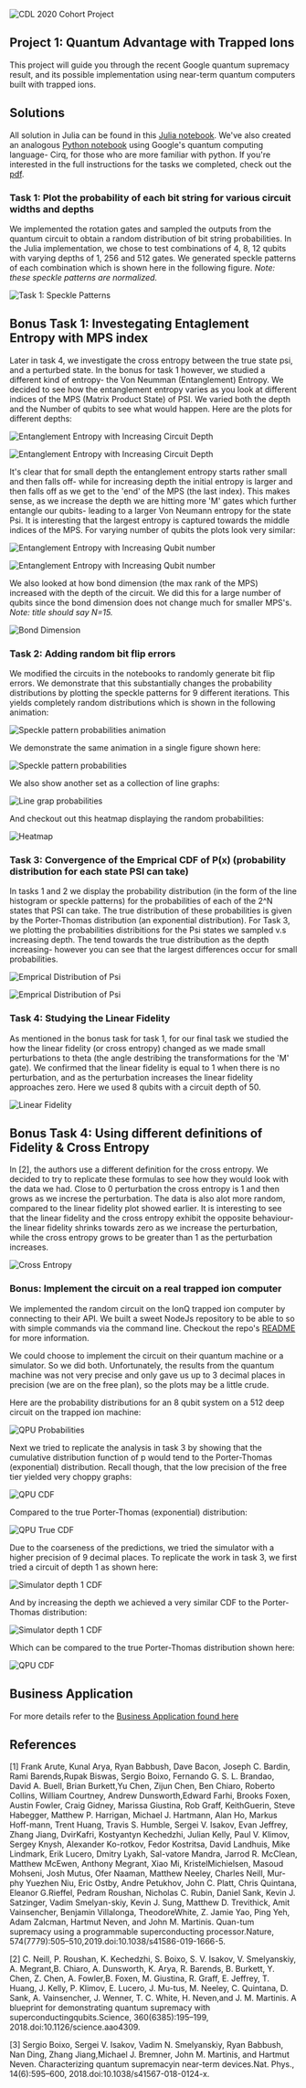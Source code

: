 ![CDL 2020 Cohort Project](../figures/CDL_logo.jpg)
## Project 1: Quantum Advantage with Trapped Ions 

This project will guide you through the recent Google quantum supremacy result, and its possible implementation using near-term quantum computers built with trapped ions.

## Solutions

All solution in Julia can be found in this [Julia notebook](./solution_julia.ipynb). We've also created an analogous [Python notebook](./solutions_python.ipynb)  using Google's quantum computing language- Cirq, for those who are more familiar with python. If you're interested in the full instructions for the tasks we completed, check out the [pdf](./instructions.pdf). 

### Task 1: Plot the probability of each bit string for various circuit widths and depths

We implemented the rotation gates and sampled the outputs from the quantum circuit to obtain a random distribution of bit string probabilities. In the Julia implementation, we chose to test combinations of 4, 8, 12 qubits with varying depths of 1, 256 and 512 gates. We generated speckle patterns of each combination which is shown here in the following figure. *Note: these speckle patterns are normalized.*

![Task 1: Speckle Patterns](./img/task-1-speckle-patterns.svg)

## Bonus Task 1: Investegating Entaglement Entropy with MPS index

Later in task 4, we investigate the cross entropy between the true state psi, and a perturbed state. In the bonus for task 1 however, we studied a different kind of entropy- the Von Neumman (Entanglement) Entropy. We decided to see how the entanglement entropy varies as you look at different indices of the MPS (Matrix Product State) of PSI. We varied both the depth and the Number of qubits to see what would happen. Here are the plots for different depths:

![Entanglement Entropy with Increasing Circuit Depth](../Week1_Trapped_Ions/img/bonus1.png)

![Entanglement Entropy with Increasing Circuit Depth](../Week1_Trapped_Ions/img/bonus2.png)

It's clear that for small depth the entanglement entropy starts rather small and then falls off- while for increasing depth the initial entropy is larger and then falls off as we get to the 'end' of the MPS (the last index). This makes sense, as we increase the depth we are hitting more 'M' gates which further entangle our qubits- leading to a larger Von Neumann entropy for the state Psi. It is interesting that the largest entropy is captured towards the middle indices of the MPS. For varying number of qubits the plots look very similar:

![Entanglement Entropy with Increasing Qubit number](../Week1_Trapped_Ions/img/bonus3.png)

![Entanglement Entropy with Increasing Qubit number](../Week1_Trapped_Ions/img/bonus4.png)

We also looked at how bond dimension (the max rank of the MPS) increased with the depth of the circuit. We did this for a large number of qubits since the bond dimension does not change much for smaller MPS's. *Note: title should say N=15.*

![Bond Dimension](../Week1_Trapped_Ions/img/bonus_dim.png)

### Task 2: Adding random bit flip errors

We modified the circuits in the notebooks to randomly generate bit flip errors. We demonstrate that this substantially changes the probability distributions by plotting the speckle patterns for 9 different iterations. This yields completely random distributions which is shown in the following animation:

![Speckle pattern probabilities animation](../Week1_Trapped_Ions/img/speckle.gif)

We demonstrate the same animation in a single figure shown here:

![Speckle pattern probabilities](../Week1_Trapped_Ions/img/task-2-speckle-pattern-subplots.svg)

We also show another set as a collection of line graphs:

![Line grap probabilities](../Week1_Trapped_Ions/img/task-2-probs-line-graph.svg)

And checkout out this heatmap displaying the random probabilities:

![Heatmap](../Week1_Trapped_Ions/tutorial_heatmap_anim.gif)

### Task 3: Convergence of the Emprical CDF of P(x) (probability distribution for each state PSI can take)

In tasks 1 and 2 we display the probability distribution (in the form of the line histogram or speckle patterns) for the probabilities of each of the 2^N states that PSI can take. The true distribution of these probabilities is given by the Porter-Thomas distribution (an exponential distribution). For Task 3, we plotting the probabilities distribitions for the Psi states we sampled v.s increasing depth. The tend towards the true distribution as the depth increasing- however you can see that the largest differences occur for small probabilities. 

![Emprical Distribution of Psi](../Week1_Trapped_Ions/img/task3_1.png)

![Emprical Distribution of Psi](../Week1_Trapped_Ions/img/task3_2.png)


### Task 4: Studying the Linear Fidelity

As mentioned in the bonus task for task 1, for our final task we studied the how the linear fidelity (or cross entropy) changed as we made small perturbations to theta (the angle destribing the transformations for the 'M' gate). We confirmed that the linear fidelity is equal to 1 when there is no perturbation, and as the perturbation increases the linear fidelity approaches zero. Here we used 8 qubits with a circuit depth of 50. 

![Linear Fidelity](../Week1_Trapped_Ions/img/task4_1.png)

## Bonus Task 4: Using different definitions of Fidelity & Cross Entropy

In [2], the authors use a different definition for the cross entropy. We decided to try to replicate these formulas to see how they would look with the data we had. Close to 0 perturbation the cross entropy is 1 and then grows as we increse the perturbation. The data is also alot more random, compared to the linear fidelity plot showed earlier. It is interesting to see that the linear fidelity and the cross entropy exhibit the opposite behaviour- the linear fidelity shrinks towards zero as we increase the perturbation, while the cross entropy grows to be greater than 1 as the perturbation increases. 

![Cross Entropy](../Week1_Trapped_Ions/img/tas4_2.png)


### Bonus: Implement the circuit on a real trapped ion computer

We implemented the random circuit on the IonQ trapped ion computer by connecting to their API. We built a sweet NodeJs repository to be able to so with simple commands via the command line. Checkout the repo's [README](./ionq-implementation/README.md) for more information. 

We could choose to implement the circuit on their quantum machine or a simulator. So we did both. Unfortunately, the results from the quantum machine was not very precise and only gave us up to 3 decimal places in precision (we are on the free plan), so the plots may be a little crude. 

Here are the probability distributions for an 8 qubit system on a 512 deep circuit on the trapped ion machine:

![QPU Probabilities](../Week1_Trapped_Ions/img/qpu-histo-deep.png)

Next we tried to replicate the analysis in task 3 by showing that the cumulative distribution function of p would tend to the Porter-Thomas (exponential) distribution. Recall though, that the low precision of the free tier yielded very choppy graphs:

![QPU CDF](../Week1_Trapped_Ions/img/qpu-cdf-deep.png)

Compared to the true Porter-Thomas (exponential) distribution: 

![QPU True CDF](../Week1_Trapped_Ions/img/qpu-true-cdf-deep.png)

Due to the coarseness of the predictions, we tried the simulator with a higher precision of 9 decimal places. To replicate the work in task 3, we first tried a circuit of depth 1 as shown here: 

![Simulator depth 1 CDF](../Week1_Trapped_Ions/img/simulator-cdf-shallow.png)

And by increasing the depth we achieved a very similar CDF to the Porter-Thomas distribution: 

![Simulator depth 1 CDF](../Week1_Trapped_Ions/img/simulator-cdf-deep.png)

Which can be compared to the true Porter-Thomas distribution shown here:

![QPU CDF](../Week1_Trapped_Ions/img/simulator-true-cdf-deep.png)


## Business Application

For more details refer to the [Business Application found here](./Business_Application.md)

## References

[1]  Frank  Arute,  Kunal  Arya,  Ryan  Babbush,  Dave  Bacon,  Joseph  C.  Bardin,  Rami  Barends,Rupak  Biswas,  Sergio  Boixo,  Fernando  G.  S.  L.  Brandao,  David  A.  Buell,  Brian  Burkett,Yu  Chen,  Zijun  Chen,  Ben  Chiaro,  Roberto  Collins,  William  Courtney,  Andrew  Dunsworth,Edward Farhi, Brooks Foxen, Austin Fowler, Craig Gidney, Marissa Giustina, Rob Graff, KeithGuerin, Steve Habegger, Matthew P. Harrigan, Michael J. Hartmann, Alan Ho, Markus Hoff-mann,  Trent  Huang,  Travis  S.  Humble,  Sergei  V.  Isakov,  Evan  Jeffrey,  Zhang  Jiang,  DvirKafri,  Kostyantyn  Kechedzhi,  Julian  Kelly,  Paul  V.  Klimov,  Sergey  Knysh,  Alexander  Ko-rotkov,  Fedor  Kostritsa,  David  Landhuis,  Mike  Lindmark,  Erik  Lucero,  Dmitry  Lyakh,  Sal-vatore  Mandra,  Jarrod  R.  McClean,  Matthew  McEwen,  Anthony  Megrant,  Xiao  Mi,  KristelMichielsen, Masoud Mohseni, Josh Mutus, Ofer Naaman, Matthew Neeley, Charles Neill, Mur-phy  Yuezhen  Niu,  Eric  Ostby,  Andre  Petukhov,  John  C.  Platt,  Chris  Quintana,  Eleanor  G.Rieffel, Pedram Roushan, Nicholas C. Rubin, Daniel Sank, Kevin J. Satzinger, Vadim Smelyan-skiy, Kevin J. Sung, Matthew D. Trevithick, Amit Vainsencher, Benjamin Villalonga, TheodoreWhite, Z. Jamie Yao, Ping Yeh, Adam Zalcman, Hartmut Neven, and John M. Martinis. Quan-tum supremacy using a programmable superconducting processor.Nature, 574(7779):505–510,2019.doi:10.1038/s41586-019-1666-5.

[2]  C.  Neill,  P.  Roushan,  K.  Kechedzhi,  S.  Boixo,  S.  V.  Isakov,  V.  Smelyanskiy,  A.  Megrant,B.  Chiaro,  A.  Dunsworth,  K.  Arya,  R.  Barends,  B.  Burkett,  Y.  Chen,  Z.  Chen,  A.  Fowler,B. Foxen, M. Giustina, R. Graff, E. Jeffrey, T. Huang, J. Kelly, P. Klimov, E. Lucero, J. Mu-tus,  M.  Neeley,  C.  Quintana,  D.  Sank,  A.  Vainsencher,  J.  Wenner,  T.  C.  White,  H.  Neven,and J. M. Martinis.  A blueprint for demonstrating quantum supremacy with superconductingqubits.Science, 360(6385):195–199, 2018.doi:10.1126/science.aao4309.

[3]  Sergio Boixo, Sergei V. Isakov, Vadim N. Smelyanskiy, Ryan Babbush, Nan Ding, Zhang Jiang,Michael J. Bremner, John M. Martinis, and Hartmut Neven. Characterizing quantum supremacyin near-term devices.Nat. Phys., 14(6):595–600, 2018.doi:10.1038/s41567-018-0124-x.





